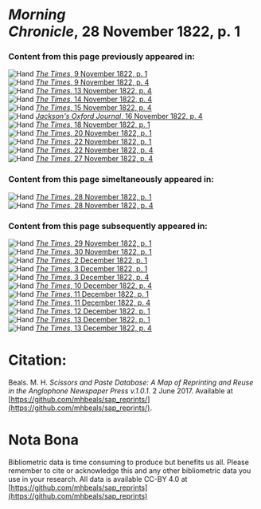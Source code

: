 # *Morning Chronicle*, 28 November 1822, p. 1  
  
### Content from this page previously appeared in:  
![Hand](http://scissorsandpaste.net/wp-content/uploads/2017/06/smallhandpointer.png) [*The Times*, 9 November 1822, p. 1](https://mhbeals.github.io/sap_html/The-Times/The-Times-9-November-1822-p-1)  
![Hand](http://scissorsandpaste.net/wp-content/uploads/2017/06/smallhandpointer.png) [*The Times*, 9 November 1822, p. 4](https://mhbeals.github.io/sap_html/The-Times/The-Times-9-November-1822-p-4)  
![Hand](http://scissorsandpaste.net/wp-content/uploads/2017/06/smallhandpointer.png) [*The Times*, 13 November 1822, p. 4](https://mhbeals.github.io/sap_html/The-Times/The-Times-13-November-1822-p-4)  
![Hand](http://scissorsandpaste.net/wp-content/uploads/2017/06/smallhandpointer.png) [*The Times*, 14 November 1822, p. 4](https://mhbeals.github.io/sap_html/The-Times/The-Times-14-November-1822-p-4)  
![Hand](http://scissorsandpaste.net/wp-content/uploads/2017/06/smallhandpointer.png) [*The Times*, 15 November 1822, p. 4](https://mhbeals.github.io/sap_html/The-Times/The-Times-15-November-1822-p-4)  
![Hand](http://scissorsandpaste.net/wp-content/uploads/2017/06/smallhandpointer.png) [*Jackson's Oxford Journal*, 16 November 1822, p. 4](https://mhbeals.github.io/sap_html/Jackson's-Oxford-Journal/Jackson's-Oxford-Journal-16-November-1822-p-4)  
![Hand](http://scissorsandpaste.net/wp-content/uploads/2017/06/smallhandpointer.png) [*The Times*, 18 November 1822, p. 1](https://mhbeals.github.io/sap_html/The-Times/The-Times-18-November-1822-p-1)  
![Hand](http://scissorsandpaste.net/wp-content/uploads/2017/06/smallhandpointer.png) [*The Times*, 20 November 1822, p. 1](https://mhbeals.github.io/sap_html/The-Times/The-Times-20-November-1822-p-1)  
![Hand](http://scissorsandpaste.net/wp-content/uploads/2017/06/smallhandpointer.png) [*The Times*, 22 November 1822, p. 1](https://mhbeals.github.io/sap_html/The-Times/The-Times-22-November-1822-p-1)  
![Hand](http://scissorsandpaste.net/wp-content/uploads/2017/06/smallhandpointer.png) [*The Times*, 22 November 1822, p. 4](https://mhbeals.github.io/sap_html/The-Times/The-Times-22-November-1822-p-4)  
![Hand](http://scissorsandpaste.net/wp-content/uploads/2017/06/smallhandpointer.png) [*The Times*, 27 November 1822, p. 4](https://mhbeals.github.io/sap_html/The-Times/The-Times-27-November-1822-p-4)  
  
### Content from this page simeltaneously appeared in:  
![Hand](http://scissorsandpaste.net/wp-content/uploads/2017/06/smallhandpointer.png) [*The Times*, 28 November 1822, p. 1](https://mhbeals.github.io/sap_html/The-Times/The-Times-28-November-1822-p-1)  
![Hand](http://scissorsandpaste.net/wp-content/uploads/2017/06/smallhandpointer.png) [*The Times*, 28 November 1822, p. 4](https://mhbeals.github.io/sap_html/The-Times/The-Times-28-November-1822-p-4)  
  
### Content from this page subsequently appeared in:  
![Hand](http://scissorsandpaste.net/wp-content/uploads/2017/06/smallhandpointer.png) [*The Times*, 29 November 1822, p. 1](https://mhbeals.github.io/sap_html/The-Times/The-Times-29-November-1822-p-1)  
![Hand](http://scissorsandpaste.net/wp-content/uploads/2017/06/smallhandpointer.png) [*The Times*, 30 November 1822, p. 1](https://mhbeals.github.io/sap_html/The-Times/The-Times-30-November-1822-p-1)  
![Hand](http://scissorsandpaste.net/wp-content/uploads/2017/06/smallhandpointer.png) [*The Times*, 2 December 1822, p. 1](https://mhbeals.github.io/sap_html/The-Times/The-Times-2-December-1822-p-1)  
![Hand](http://scissorsandpaste.net/wp-content/uploads/2017/06/smallhandpointer.png) [*The Times*, 3 December 1822, p. 1](https://mhbeals.github.io/sap_html/The-Times/The-Times-3-December-1822-p-1)  
![Hand](http://scissorsandpaste.net/wp-content/uploads/2017/06/smallhandpointer.png) [*The Times*, 3 December 1822, p. 4](https://mhbeals.github.io/sap_html/The-Times/The-Times-3-December-1822-p-4)  
![Hand](http://scissorsandpaste.net/wp-content/uploads/2017/06/smallhandpointer.png) [*The Times*, 10 December 1822, p. 4](https://mhbeals.github.io/sap_html/The-Times/The-Times-10-December-1822-p-4)  
![Hand](http://scissorsandpaste.net/wp-content/uploads/2017/06/smallhandpointer.png) [*The Times*, 11 December 1822, p. 1](https://mhbeals.github.io/sap_html/The-Times/The-Times-11-December-1822-p-1)  
![Hand](http://scissorsandpaste.net/wp-content/uploads/2017/06/smallhandpointer.png) [*The Times*, 11 December 1822, p. 4](https://mhbeals.github.io/sap_html/The-Times/The-Times-11-December-1822-p-4)  
![Hand](http://scissorsandpaste.net/wp-content/uploads/2017/06/smallhandpointer.png) [*The Times*, 12 December 1822, p. 1](https://mhbeals.github.io/sap_html/The-Times/The-Times-12-December-1822-p-1)  
![Hand](http://scissorsandpaste.net/wp-content/uploads/2017/06/smallhandpointer.png) [*The Times*, 13 December 1822, p. 1](https://mhbeals.github.io/sap_html/The-Times/The-Times-13-December-1822-p-1)  
![Hand](http://scissorsandpaste.net/wp-content/uploads/2017/06/smallhandpointer.png) [*The Times*, 13 December 1822, p. 4](https://mhbeals.github.io/sap_html/The-Times/The-Times-13-December-1822-p-4)  


# Citation: 

Beals. M. H. *Scissors and Paste Database: A Map of Reprinting and Reuse in the Anglophone Newspaper Press v.1.0.1.* 2 June 2017. Available at [https://github.com/mhbeals/sap_reprints/](https://github.com/mhbeals/sap_reprints/). 

# Nota Bona

Bibliometric data is time consuming to produce but benefits us all. Please remember to cite or acknowledge this and any other bibliometric data you use in your research. All data is available CC-BY 4.0 at [https://github.com/mhbeals/sap_reprints](https://github.com/mhbeals/sap_reprints)